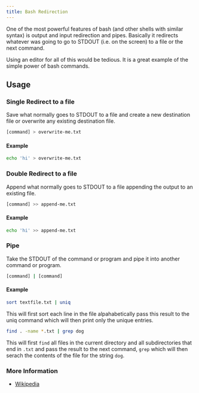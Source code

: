 ```yaml
---
title: Bash Redirection
---
```


One of the most powerful features of bash (and other shells with similar syntax) is output and input redirection and pipes. Basically it redirects whatever was going to go to STDOUT (i.e. on the screen) to a file or the next command.

Using an editor for all of this would be tedious. It is a great example of the simple power of bash commands. 

## Usage 

### Single Redirect to a file
Save what normally goes to STDOUT to a file and create a new destination file or overwrite any existing destination file.

```bash
[command] > overwrite-me.txt
```
#### Example
```bash
echo 'hi' > overwrite-me.txt
```


### Double Redirect to a file
Append what normally goes to STDOUT to a file appending the output to an existing file. 
```bash
[command] >> append-me.txt
```

#### Example
```bash
echo 'hi' >> append-me.txt
```

### Pipe
Take the STDOUT of the command or program and pipe it into another command or program.

```bash
[command] | [command]
```
#### Example
```bash
sort textfile.txt | uniq
```
This will first sort each line in the file alpahabetically pass this result to the uniq command which will then print only the unique entries. 

```bash
find . -name *.txt | grep dog
```
This will first `find` all files in the current directory and all subdirectories that end in `.txt` and pass the result to the next command, `grep` which will then serach the contents of the file for the string `dog`.

 ### More Information
* [Wikipedia](https://en.wikipedia.org/wiki/Redirection_(computing))
